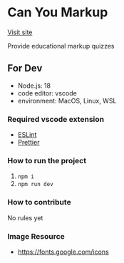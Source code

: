 # Can You Markup

[Visit site](https://front-line-dev.github.io/markup-educator/)

Provide educational markup quizzes

## For Dev

- Node.js: 18
- code editor: vscode
- environment: MacOS, Linux, WSL

### Required vscode extension

- [ESLint](https://marketplace.visualstudio.com/items?itemName=dbaeumer.vscode-eslint)
- [Prettier](https://marketplace.visualstudio.com/items?itemName=esbenp.prettier-vscode)

### How to run the project

1. `npm i`
2. `npm run dev`

### How to contribute

No rules yet

### Image Resource

- https://fonts.google.com/icons
